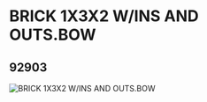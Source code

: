 # BRICK 1X3X2 W/INS AND OUTS.BOW
## 92903
![BRICK 1X3X2 W/INS AND OUTS.BOW](https://lc-www-live-s.legocdn.com/media/bricks/5/2/4618880.jpg)